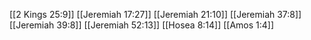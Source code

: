 [[2 Kings 25:9]]
[[Jeremiah 17:27]]
[[Jeremiah 21:10]]
[[Jeremiah 37:8]]
[[Jeremiah 39:8]]
[[Jeremiah 52:13]]
[[Hosea 8:14]]
[[Amos 1:4]]
